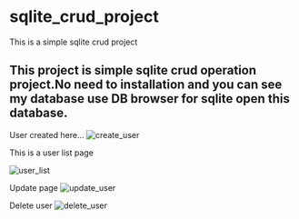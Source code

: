 # sqlite_crud_project
This is a simple sqlite crud project

## This project is simple sqlite crud operation project.No need to installation and you can see my database use DB browser for sqlite open this database.


User created here...
![create_user](https://cloud.githubusercontent.com/assets/19804482/25563011/a822ff10-2db4-11e7-95ee-cd3b869004cf.PNG)


This is a user list page

![user_list](https://cloud.githubusercontent.com/assets/19804482/25562988/3f80b38a-2db4-11e7-87fe-c97b2d056dc4.PNG)


Update page
![update_user](https://cloud.githubusercontent.com/assets/19804482/25563039/fd81caae-2db4-11e7-9df0-be26a8b6fcd4.PNG)


Delete user 
![delete_user](https://cloud.githubusercontent.com/assets/19804482/25563053/35a5b094-2db5-11e7-9678-9967ae4d90da.PNG)
